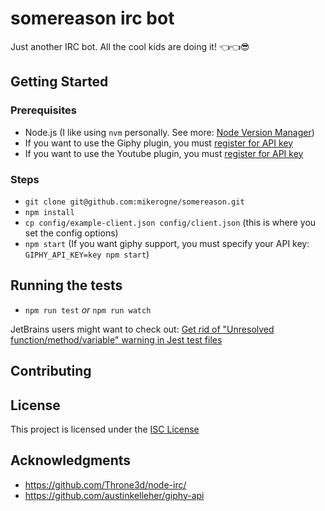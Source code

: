 # somereason irc bot

Just another IRC bot. All the cool kids are doing it! 👈👈😎

## Getting Started

### Prerequisites

- Node.js (I like using `nvm` personally. See more: [Node Version Manager](https://github.com/creationix/nvm))
- If you want to use the Giphy plugin, you must [register for API key](https://developers.giphy.com/docs/#api-keys)
- If you want to use the Youtube plugin, you must [register for API key](https://developers.google.com/youtube/registering_an_application)

### Steps

- `git clone git@github.com:mikerogne/somereason.git`
- `npm install`
- `cp config/example-client.json config/client.json` (this is where you set the config options)
- `npm start` (If you want giphy support, you must specify your API key: `GIPHY_API_KEY=key npm start`)

## Running the tests

- `npm run test` _or_ `npm run watch`

JetBrains users might want to check out: [Get rid of "Unresolved function/method/variable" warning in Jest test files](https://intellij-support.jetbrains.com/hc/en-us/community/posts/115000357324-Get-rid-of-Unresolved-function-method-variable-warning-in-Jest-test-files?page=1#community_comment_115000322910)

## Contributing

## License

This project is licensed under the [ISC License](https://opensource.org/licenses/ISC)

## Acknowledgments

- https://github.com/Throne3d/node-irc/
- https://github.com/austinkelleher/giphy-api
